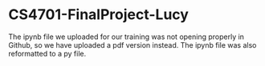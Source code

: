 # CS4701-FinalProject-Lucy

The ipynb file we uploaded for our training was not opening properly in Github, so we have uploaded a pdf version instead. The ipynb file was also reformatted to a py file. 
